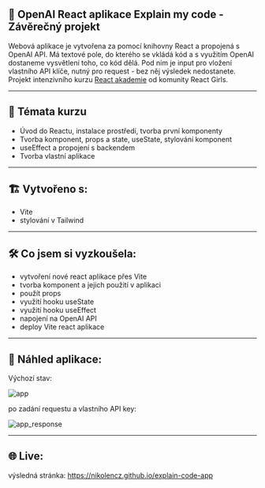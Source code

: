 ## 🧭  OpenAI React aplikace Explain my code - Závěrečný projekt

Webová aplikace je vytvořena za pomocí knihovny React a propojená s OpenAI API. 
Má textové pole, do kterého se vkládá kód a s využitím OpenAI dostaneme vysvětlení toho, co kód dělá.
Pod ním je input pro vložení vlastního API klíče, nutný pro request - bez něj výsledek nedostanete.
Projekt intenzivního kurzu [React akademie](https://reactgirls.com/akademie) od komunity React Girls.

---

## 📜 Témata kurzu

- Úvod do Reactu, instalace prostředí, tvorba první komponenty
- Tvorba komponent, props a state, useState, stylování komponent
- useEffect a propojení s backendem
- Tvorba vlastní aplikace

---

## 🏗️ Vytvořeno s:

- Vite
- stylování v Tailwind

---

## 🛠️ Co jsem si vyzkoušela:

- vytvoření nové react aplikace přes Vite
- tvorba komponent a jejich použití v aplikaci
- použít props
- využití hooku useState
- využití hooku useEffect
- napojení na OpenAI API
- deploy Vite react aplikace

---


 ## 👀 Náhled aplikace:

Výchozí stav:


![app](https://github.com/NikoLenCZ/explain-code-app/assets/55710950/670d1be3-6f7a-4309-ab0b-67c44841c781)


po zadání requestu a vlastního API key:


![app_response](https://github.com/NikoLenCZ/explain-code-app/assets/55710950/30ecc4ea-9cbc-49e6-8a1c-6a6d3c48d129)

---

 ## 🌐 Live:

výsledná stránka: https://nikolencz.github.io/explain-code-app


